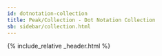 ```yaml
---
id: dotnotation-collection
title: Peak/Collection - Dot Notation Collection
sb: sidebar/collection.html
---
```


{% include_relative _header.html %}
